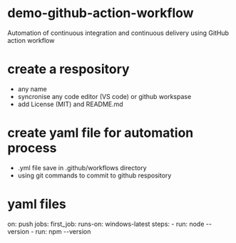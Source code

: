 # demo-github-action-workflow
Automation of continuous integration and continuous delivery using GitHub action workflow 

# create a respository
  - any name
  - syncronise any code editor (VS code) or github workspase
  - add License (MIT) and README.md

# create yaml file for automation process
  - .yml file save in .github/workflows directory
  - using git commands to commit to github respository

# yaml files
on: push
jobs:
    first_job:
        runs-on: windows-latest
        steps:
            - run: node --version
            - run: npm --version
